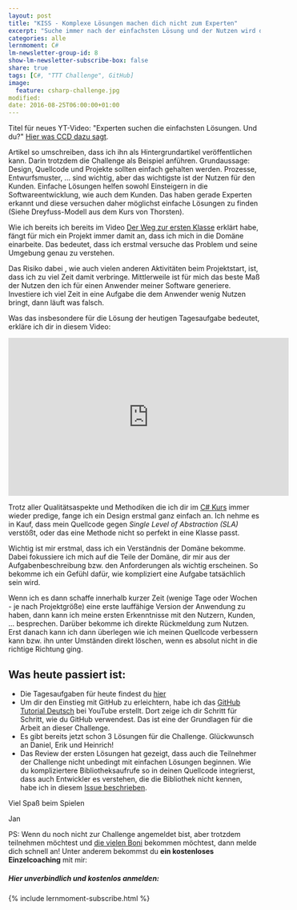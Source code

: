 ```yaml
---
layout: post
title: "KISS - Komplexe Lösungen machen dich nicht zum Experten"
excerpt: "Suche immer nach der einfachsten Lösung und der Nutzen wird dich überraschen."
categories: alle
lernmoment: C#
lm-newsletter-group-id: 8
show-lm-newsletter-subscribe-box: false
share: true
tags: [C#, "TTT Challenge", GitHub]
image:
  feature: csharp-challenge.jpg
modified:
date: 2016-08-25T06:00:00+01:00
---
```


Titel für neues YT-Video: "Experten suchen die einfachsten Lösungen. Und du?"
[Hier was CCD dazu sagt](http://clean-code-developer.de/die-grade/roter-grad/#Keep_it_simple_stupid_KISS).

Artikel so umschreiben, dass ich ihn als Hintergrundartikel veröffentlichen kann. Darin trotzdem die Challenge als Beispiel anführen. Grundaussage: Design, Quellcode und Projekte sollten einfach gehalten werden. Prozesse, Entwurfsmuster, ... sind wichtig, aber das wichtigste ist der Nutzen für den Kunden. Einfache Lösungen helfen sowohl Einsteigern in die Softwareentwicklung, wie auch dem Kunden. Das haben gerade Experten erkannt und diese versuchen daher möglichst einfache Lösungen zu finden (Siehe Dreyfuss-Modell aus dem Kurs von Thorsten).




Wie ich bereits ich bereits im Video [Der Weg zur ersten Klasse](https://youtu.be/JClVrFlc4k4) erklärt habe, fängt für mich ein Projekt immer damit an, dass ich mich in die Domäne einarbeite. Das bedeutet, dass ich erstmal versuche das Problem und seine Umgebung genau zu verstehen.

Das Risiko dabei , wie auch vielen anderen Aktivitäten beim Projektstart, ist, dass ich zu viel Zeit damit verbringe. Mittlerweile ist für mich das beste Maß der Nutzen den ich für einen Anwender meiner Software generiere. Investiere ich viel Zeit in eine Aufgabe die dem Anwender wenig Nutzen bringt, dann läuft was falsch.

Was das insbesondere für die Lösung der heutigen Tagesaufgabe bedeutet, erkläre ich dir in diesem Video:

<iframe width="560" height="315" src="https://www.youtube.com/embed/dICsFIQnUgo" frameborder="0" allowfullscreen></iframe>

Trotz aller Qualitätsaspekte und Methodiken die ich dir im [C# Kurs](/einstieg-csharp/) immer wieder predige, fange ich ein Design erstmal ganz einfach an. Ich nehme es in Kauf, dass mein Quellcode gegen *Single Level of Abstraction (SLA)* verstößt, oder das eine Methode nicht so perfekt in eine Klasse passt.

Wichtig ist mir erstmal, dass ich ein Verständnis der Domäne bekomme. Dabei fokussiere ich mich auf die Teile der Domäne, dir mir aus der Aufgabenbeschreibung bzw. den Anforderungen als wichtig erscheinen. So bekomme ich ein Gefühl dafür, wie kompliziert eine Aufgabe tatsächlich sein wird.

Wenn ich es dann schaffe innerhalb kurzer Zeit (wenige Tage oder Wochen - je nach Projektgröße) eine erste lauffähige Version der Anwendung zu haben, dann kann ich meine ersten Erkenntnisse mit den Nutzern, Kunden, ... besprechen. Darüber bekomme ich direkte Rückmeldung zum Nutzen. Erst danach kann ich dann überlegen wie ich meinen Quellcode verbessern kann bzw. ihn unter Umständen direkt löschen, wenn es absolut nicht in die richtige Richtung ging.

## Was heute passiert ist:

 - Die Tagesaufgaben für heute findest du [hier](https://github.com/LernMoment/ttt-challenge/issues/3)
 - Um dir den Einstieg mit GitHub zu erleichtern, habe ich das [GitHub Tutorial Deutsch](https://www.youtube.com/playlist?list=PLP2TrPpx5VNlLOYo5pook-0_0Uy0YLdHW) bei YouTube erstellt. Dort zeige ich dir Schritt für Schritt, wie du GitHub verwendest. Das ist eine der Grundlagen für die Arbeit an dieser Challenge.
 - Es gibt bereits jetzt schon 3 Lösungen für die Challenge. Glückwunsch an Daniel, Erik und Heinrich!
 - Das Review der ersten Lösungen hat gezeigt, dass auch die Teilnehmer der Challenge nicht unbedingt mit einfachen Lösungen beginnen. Wie du kompliziertere Bibliotheksaufrufe so in deinen Quellcode integrierst, dass auch Entwickler es verstehen, die die Bibliothek nicht kennen, habe ich in diesem [Issue beschrieben](https://github.com/supermew10/TicTacToe/issues/3).


Viel Spaß beim Spielen

Jan


PS: Wenn du noch nicht zur Challenge angemeldet bist, aber trotzdem teilnehmen möchtest und [die vielen Boni](/csharp-challenge/deine-vorteile-bei-anmeldung/) bekommen möchtest, dann melde dich schnell an! Unter anderem bekommst du **ein kostenloses Einzelcoaching** mit mir:

<div class="subscribe-notice">
  <h5>Hier unverbindlich und kostenlos anmelden:</h5>
    {% include lernmoment-subscribe.html %}
</div>
